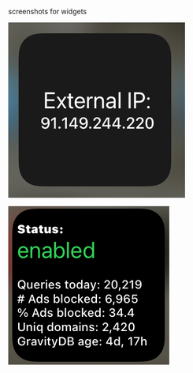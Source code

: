 screenshots for widgets

![whatismyip](screenshot_whatismyip.png)

![pihole_simple_stats](screenshot_pihole_simple_stats.png)
